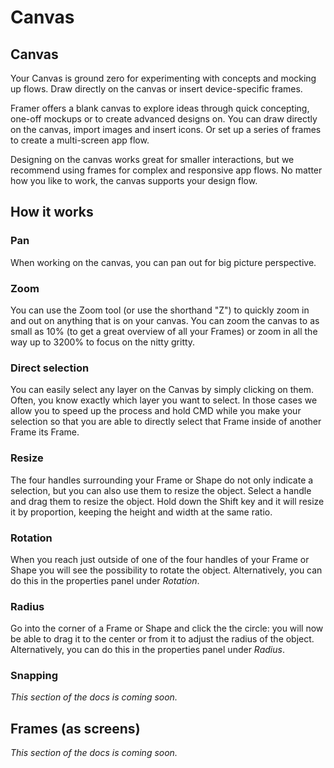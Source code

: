# Canvas

## Canvas

Your Canvas is ground zero for experimenting with concepts and mocking up flows. Draw directly on the canvas or insert device-specific frames.

Framer offers a blank canvas to explore ideas through quick concepting, one-off mockups or to create advanced designs on. You can draw directly on the canvas, import images and insert icons. Or set up a series of frames to create a multi-screen app flow.

Designing on the canvas works great for smaller interactions, but we recommend using frames for complex and responsive app flows. No matter how you like to work, the canvas supports your design flow.[  
](https://framer.com/getstarted/guides/code/#preview)

## How it works

### Pan

When working on the canvas, you can pan out for big picture perspective.

### Zoom

You can use the Zoom tool \(or use the shorthand "Z"\) to quickly zoom in and out on anything that is on your canvas. You can zoom the canvas to as small as 10% \(to get a great overview of all your Frames\) or zoom in all the way up to 3200% to focus on the nitty gritty.

### Direct selection

You can easily select any layer on the Canvas by simply clicking on them. Often, you know exactly which layer you want to select. In those cases we allow you to speed up the process and hold CMD while you make your selection so that you are able to directly select that Frame inside of another Frame its Frame.

### Resize

The four handles surrounding your Frame or Shape do not only indicate a selection, but you can also use them to resize the object. Select a handle and drag them to resize the object. Hold down the Shift key and it will resize it by proportion, keeping the height and width at the same ratio.

### Rotation

When you reach just outside of one of the four handles of your Frame or Shape you will see the possibility to rotate the object. Alternatively, you can do this in the properties panel under _Rotation_.

### Radius

Go into the corner of a Frame or Shape and click the the circle: you will now be able to drag it to the center or from it to adjust the radius of the object. Alternatively, you can do this in the properties panel under _Radius_.

### Snapping

_This section of the docs is coming soon._

## Frames \(as screens\)

_This section of the docs is coming soon._






